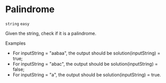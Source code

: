 # Palindrome
`string` `easy`

Given the string, check if it is a palindrome.

Examples
- For inputString = "aabaa", the output should be
solution(inputString) = true;
- For inputString = "abac", the output should be
solution(inputString) = false;
- For inputString = "a", the output should be
solution(inputString) = true.